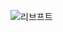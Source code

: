 ![리브프트](https://user-images.githubusercontent.com/59194905/116808516-2e85aa80-ab74-11eb-849c-323e2e7dac92.png)
